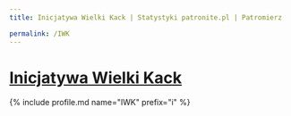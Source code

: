 ```yaml
---
title: Inicjatywa Wielki Kack | Statystyki patronite.pl | Patromierz

permalink: /IWK
---
```


# [Inicjatywa Wielki Kack](https://patronite.pl/IWK)

{% include profile.md name="IWK" prefix="i" %}
